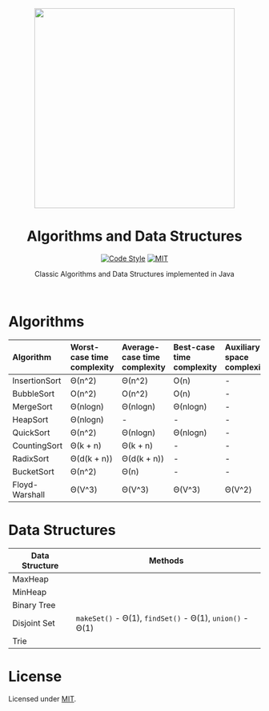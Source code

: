<div align="center">
<img src="https://github.com/alexprut/Algo/raw/master/logo.png" width="400" height="auto"/>
<h1>Algorithms and Data Structures</h1>

[![Code Style](https://img.shields.io/badge/code%20style-google-green.svg?style=flat-square)](https://google.github.io/styleguide/cppguide.html)
[![MIT](https://img.shields.io/dub/l/vibe-d.svg)](https://github.com/alexprut/design-patterns-java/blob/master/LICENSE)
<p>Classic Algorithms and Data Structures implemented in Java</p>

</div>
<br />

Algorithms
==========

|Algorithm|Worst-case time complexity|Average-case time complexity|Best-case time complexity|Auxiliary space complexity|
|:---|:---|:---|:---|:---|
|InsertionSort|Θ(n^2)|Θ(n^2)|O(n)|-|
|BubbleSort|O(n^2)|O(n^2)|O(n)|-|
|MergeSort|Θ(nlogn)|Θ(nlogn)|Θ(nlogn)|-|
|HeapSort|Θ(nlogn)|-|-|-|
|QuickSort|Θ(n^2)|Θ(nlogn)|Θ(nlogn)|-|
|CountingSort|Θ(k + n)|Θ(k + n)|-|-|
|RadixSort|Θ(d(k + n))|Θ(d(k + n))|-|-|
|BucketSort|Θ(n^2)|Θ(n)|-|-|
|Floyd-Warshall|Θ(V^3)|Θ(V^3)|Θ(V^3)|Θ(V^2)|

Data Structures
===============
|Data Structure|Methods|
|--------------|-------|
|MaxHeap||
|MinHeap||
|Binary Tree||
|Disjoint Set|```makeSet()``` - Θ(1), ```findSet()``` - Θ(1), ```union()``` - Θ(1)|
|Trie||

License
=======
Licensed under [MIT](https://github.com/alexprut/Algo/blob/master/LICENSE).